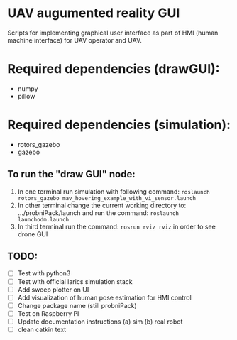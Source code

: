 # UAV augumented reality GUI 

Scripts for implementing graphical user interface as part of HMI (human machine interface) for UAV operator and UAV. 

# Required dependencies (drawGUI):
* numpy
* pillow

# Required dependencies (simulation): 
* rotors_gazebo   
* gazebo 


## To run the "draw GUI" node:
1. In one terminal run simulation with following command: `roslaunch rotors_gazebo mav_hovering_example_with_vi_sensor.launch`
2. In other terminal change the current working directory to: .../probniPack/launch and run the command: `roslaunch launchodm.launch`
3. In third terminal run the command: `rosrun rviz rviz` in order to see drone GUI

## TODO: 

- [ ] Test with python3 
- [ ] Test with official larics simulation stack 
- [ ] Add sweep plotter on UI
- [ ] Add visualization of human pose estimation for HMI control 
- [ ] Change package name (still probniPack)
- [ ] Test on Raspberry PI
- [ ] Update documentation instructions (a) sim (b) real robot
- [ ] clean catkin text
